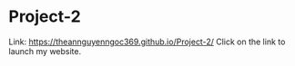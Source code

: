 # Project-2
Link: https://theannguyenngoc369.github.io/Project-2/
Click on the link to launch my website.

